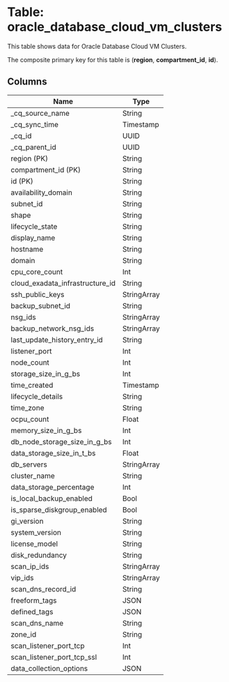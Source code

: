 # Table: oracle_database_cloud_vm_clusters

This table shows data for Oracle Database Cloud VM Clusters.

The composite primary key for this table is (**region**, **compartment_id**, **id**).

## Columns

| Name          | Type          |
| ------------- | ------------- |
|_cq_source_name|String|
|_cq_sync_time|Timestamp|
|_cq_id|UUID|
|_cq_parent_id|UUID|
|region (PK)|String|
|compartment_id (PK)|String|
|id (PK)|String|
|availability_domain|String|
|subnet_id|String|
|shape|String|
|lifecycle_state|String|
|display_name|String|
|hostname|String|
|domain|String|
|cpu_core_count|Int|
|cloud_exadata_infrastructure_id|String|
|ssh_public_keys|StringArray|
|backup_subnet_id|String|
|nsg_ids|StringArray|
|backup_network_nsg_ids|StringArray|
|last_update_history_entry_id|String|
|listener_port|Int|
|node_count|Int|
|storage_size_in_g_bs|Int|
|time_created|Timestamp|
|lifecycle_details|String|
|time_zone|String|
|ocpu_count|Float|
|memory_size_in_g_bs|Int|
|db_node_storage_size_in_g_bs|Int|
|data_storage_size_in_t_bs|Float|
|db_servers|StringArray|
|cluster_name|String|
|data_storage_percentage|Int|
|is_local_backup_enabled|Bool|
|is_sparse_diskgroup_enabled|Bool|
|gi_version|String|
|system_version|String|
|license_model|String|
|disk_redundancy|String|
|scan_ip_ids|StringArray|
|vip_ids|StringArray|
|scan_dns_record_id|String|
|freeform_tags|JSON|
|defined_tags|JSON|
|scan_dns_name|String|
|zone_id|String|
|scan_listener_port_tcp|Int|
|scan_listener_port_tcp_ssl|Int|
|data_collection_options|JSON|